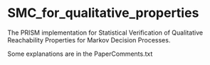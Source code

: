 # SMC_for_qualitative_properties
The PRISM implementation for Statistical Verification of Qualitative Reachability Properties for Markov Decision Processes.

Some explanations are in the PaperComments.txt
